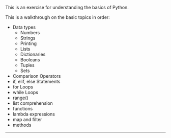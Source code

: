 This is an exercise for understanding the basics of  Python.

This is a walkthrough on the basic topics in order:

* Data types
    * Numbers
    * Strings
    * Printing
    * Lists
    * Dictionaries
    * Booleans
    * Tuples
    * Sets
* Comparison Operators
* if, elif, else Statements
* for Loops
* while Loops
* range()
* list comprehension
* functions
* lambda expressions
* map and filter
* methods
____
